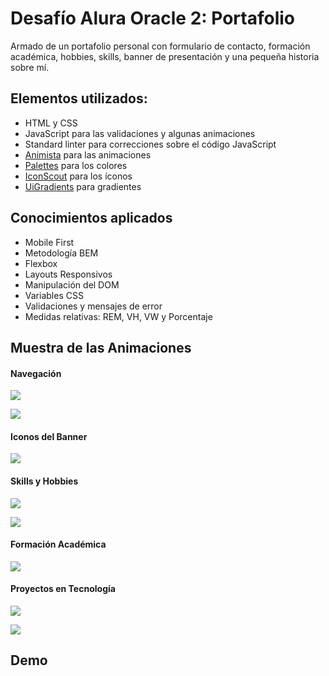 # Desafío Alura Oracle 2: Portafolio

Armado de un portafolio personal con formulario de contacto, formación académica, hobbies, skills, banner de presentación y una pequeña historia sobre mí.

## Elementos utilizados:

- HTML y CSS
- JavaScript para las validaciones y algunas animaciones
- Standard linter para correcciones sobre el código JavaScript
- [Animista](https://animista.net/) para las animaciones
- [Palettes](https://palettes.shecodes.io/) para los colores
- [IconScout](https://iconscout.com/) para los íconos
- [UiGradients](https://uigradients.com/#Titanium) para gradientes

## Conocimientos aplicados

- Mobile First
- Metodología BEM
- Flexbox
- Layouts Responsivos
- Manipulación del DOM
- Variables CSS
- Validaciones y mensajes de error
- Medidas relativas: REM, VH, VW y Porcentaje

## Muestra de las Animaciones

#### Navegación

![](https://user-images.githubusercontent.com/64149462/223171435-ce166c7e-d87e-4951-ade0-7f7143f0c680.gif)

![](https://user-images.githubusercontent.com/64149462/223171742-bf248558-86a6-45cc-869a-e2ffce8be784.gif)

#### Iconos del Banner

![](https://user-images.githubusercontent.com/64149462/223171451-951660c1-f74c-4bad-b840-b94168d3505e.gif)

#### Skills y Hobbies

![](https://user-images.githubusercontent.com/64149462/223171453-9e151373-28cb-4a2b-adaf-763f816fe433.gif)

![](https://user-images.githubusercontent.com/64149462/223171458-cc244f3f-df73-49fd-9cb8-97daf48c0e83.gif)

#### Formación Académica

![](https://user-images.githubusercontent.com/64149462/223171463-ae3da925-8a36-49cc-8c87-a955527672cd.gif)


#### Proyectos en Tecnología

![](https://user-images.githubusercontent.com/64149462/223173584-fd1ce8d1-623e-4823-a813-54c50ba8eae0.gif)

![](https://user-images.githubusercontent.com/64149462/223172517-c80f5840-575a-435f-8378-b87027e4aeca.gif)

## Demo